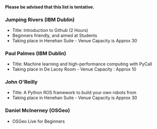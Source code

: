 
#### Please be advised that this list is tentative.

### Jumping Rivers (IBM Dublin)
* Title:  Introduction to Github (2 Hours)
* Beginners friendly, and aimed at Students
* Taking place in Henehan Suite - Venue Capacity is Approx 30

### Paul Palmes (IBM Dublin)
* Title:  Machine learning and high-performance computing with PyCall
* Taking place in De Lacey Room  - Venue Capacity : Approx 10

### John O'Reilly
* Title: A Python ROS framework to build your own robots from 
* Taking place in Henehan Suite - Venue Capacity is Approx 30

### Daniel McInerney (OSGeo)
* OSGeo Live for Beginners


